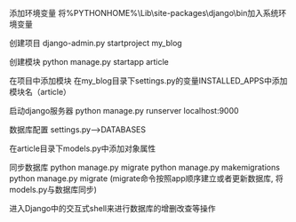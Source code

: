 添加环境变量
	将%PYTHONHOME%\Lib\site-packages\django\bin加入系统环境变量
	
创建项目
	django-admin.py startproject my_blog
	
创建模块
	python manage.py startapp article
	
在项目中添加模块
	在my_blog目录下settings.py的变量INSTALLED_APPS中添加模块名（article）
	
启动django服务器
	python manage.py runserver localhost:9000
	
数据库配置
	settings.py-->DATABASES

在article目录下models.py中添加对象属性

同步数据库
	python manage.py migrate
	python manage.py makemigrations
	python manage.py migrate
	(migrate命令按照app顺序建立或者更新数据库, 将models.py与数据库同步)

进入Django中的交互式shell来进行数据库的增删改查等操作

